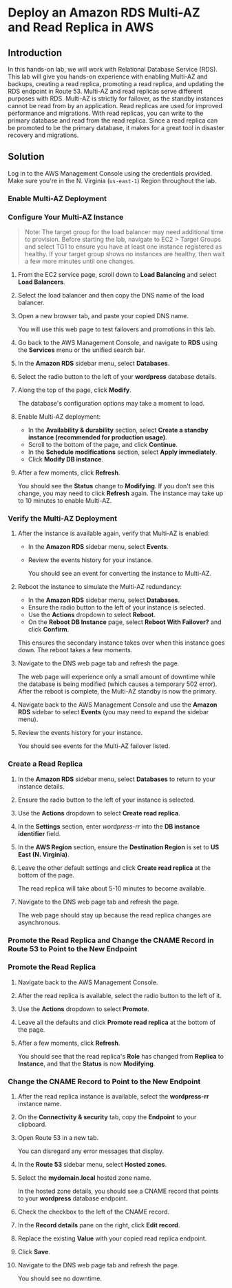 # Deploy an Amazon RDS Multi-AZ and Read Replica in AWS

## Introduction

In this hands-on lab, we will work 
with Relational Database Service (RDS). This lab will give you hands-on 
experience with enabling Multi-AZ and backups, creating a read replica, 
promoting a read replica, and updating the RDS endpoint in Route 53. 
Multi-AZ and read replicas serve different purposes with RDS. Multi-AZ 
is strictly for failover, as the standby instances cannot be read from 
by an application. Read replicas are used for improved performance and 
migrations. With read replicas, you can write to the primary database 
and read from the read replica. Since a read replica can be promoted to 
be the primary database, it makes for a great tool in disaster recovery 
and migrations.

## Solution

Log in to the AWS Management Console using the credentials provided. Make sure you're in the N. Virginia (`us-east-1`) Region throughout the lab.

### Enable Multi-AZ Deployment

### Configure Your Multi-AZ Instance

> Note: The target group for the load balancer may need additional time to provision. Before starting the lab, navigate to EC2 > Target Groups and select TG1
 to ensure you have at least one instance registered as healthy. If your
 target group shows no instances are healthy, then wait a few more 
minutes until one changes.
> 
1. From the EC2 service page, scroll down to **Load Balancing** and select **Load Balancers**.
2. Select the load balancer and then copy the DNS name of the load balancer.
3. Open a new browser tab, and paste your copied DNS name.
    
    You will use this web page to test failovers and promotions in this lab.
    
4. Go back to the AWS Management Console, and navigate to **RDS** using the **Services** menu or the unified search bar.
5. In the **Amazon RDS** sidebar menu, select **Databases**.
6. Select the radio button to the left of your **wordpress** database details.
7. Along the top of the page, click **Modify**.
    
    The database's configuration options may take a moment to load.
    
8. Enable Multi-AZ deployment:
    - In the **Availability & durability** section, select **Create a standby instance (recommended for production usage)**.
    - Scroll to the bottom of the page, and click **Continue**.
    - In the **Schedule modifications** section, select **Apply immediately**.
    - Click **Modify DB instance**.
9. After a few moments, click **Refresh**.
    
    You should see the **Status** change to **Modifying**. If you don't see this change, you may need to click **Refresh** again. The instance may take up to 10 minutes to enable Multi-AZ.
    

### Verify the Multi-AZ Deployment

1. After the instance is available again, verify that Multi-AZ is enabled:
    - In the **Amazon RDS** sidebar menu, select **Events**.
    - Review the events history for your instance.
        
        You should see an event for converting the instance to Multi-AZ.
        
2. Reboot the instance to simulate the Multi-AZ redundancy:
    - In the **Amazon RDS** sidebar menu, select **Databases**.
    - Ensure the radio button to the left of your instance is selected.
    - Use the **Actions** dropdown to select **Reboot**.
    - On the **Reboot DB Instance** page, select **Reboot With Failover?** and click **Confirm**.
    
    This ensures the secondary instance takes over when this instance goes down. The reboot takes a few moments.
    
3. Navigate to the DNS web page tab and refresh the page.
    
    The web page will experience only a 
    small amount of downtime while the database is being modified (which 
    causes a temporary 502 error). After the reboot is complete, the 
    Multi-AZ standby is now the primary.
    
4. Navigate back to the AWS Management Console and use the **Amazon RDS** sidebar to select **Events** (you may need to expand the sidebar menu).
5. Review the events history for your instance.
    
    You should see events for the Multi-AZ failover listed.
    

### Create a Read Replica

1. In the **Amazon RDS** sidebar menu, select **Databases** to return to your instance details.
2. Ensure the radio button to the left of your instance is selected.
3. Use the **Actions** dropdown to select **Create read replica**.
4. In the **Settings** section, enter *wordpress-rr* into the **DB instance identifier** field.
5. In the **AWS Region** section, ensure the **Destination Region** is set to **US East (N. Virginia)**.
6. Leave the other default settings and click **Create read replica** at the bottom of the page.
    
    The read replica will take about 5-10 minutes to become available.
    
7. Navigate to the DNS web page tab and refresh the page.
    
    The web page should stay up because the read replica changes are asynchronous.
    

### Promote the Read Replica and Change the CNAME Record in Route 53 to Point to the New Endpoint

### Promote the Read Replica

1. Navigate back to the AWS Management Console.
2. After the read replica is available, select the radio button to the left of it.
3. Use the **Actions** dropdown to select **Promote**.
4. Leave all the defaults and click **Promote read replica** at the bottom of the page.
5. After a few moments, click **Refresh**.
    
    You should see that the read replica's **Role** has changed from **Replica** to **Instance**, and that the **Status** is now **Modifying**.
    

### Change the CNAME Record to Point to the New Endpoint

1. After the read replica instance is available, select the **wordpress-rr** instance name.
2. On the **Connectivity & security** tab, copy the **Endpoint** to your clipboard.
3. Open Route 53 in a new tab.
    
    You can disregard any error messages that display.
    
4. In the **Route 53** sidebar menu, select **Hosted zones**.
5. Select the **mydomain.local** hosted zone name.
    
    In the hosted zone details, you should see a CNAME record that points to your **wordpress** database endpoint.
    
6. Check the checkbox to the left of the CNAME record.
7. In the **Record details** pane on the right, click **Edit record**.
8. Replace the existing **Value** with your copied read replica endpoint.
9. Click **Save**.
10. Navigate to the DNS web page tab and refresh the page.
    
    You should see no downtime.